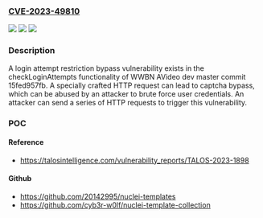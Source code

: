### [CVE-2023-49810](https://cve.mitre.org/cgi-bin/cvename.cgi?name=CVE-2023-49810)
![](https://img.shields.io/static/v1?label=Product&message=AVideo&color=blue)
![](https://img.shields.io/static/v1?label=Version&message=%3D%20dev%20master%20commit%2015fed957fb%20&color=brighgreen)
![](https://img.shields.io/static/v1?label=Vulnerability&message=CWE-307%3A%20Improper%20Restriction%20of%20Excessive%20Authentication%20Attempts&color=brighgreen)

### Description

A login attempt restriction bypass vulnerability exists in the checkLoginAttempts functionality of WWBN AVideo dev master commit 15fed957fb. A specially crafted HTTP request can lead to captcha bypass, which can be abused by an attacker to brute force user credentials. An attacker can send a series of HTTP requests to trigger this vulnerability.

### POC

#### Reference
- https://talosintelligence.com/vulnerability_reports/TALOS-2023-1898

#### Github
- https://github.com/20142995/nuclei-templates
- https://github.com/cyb3r-w0lf/nuclei-template-collection

